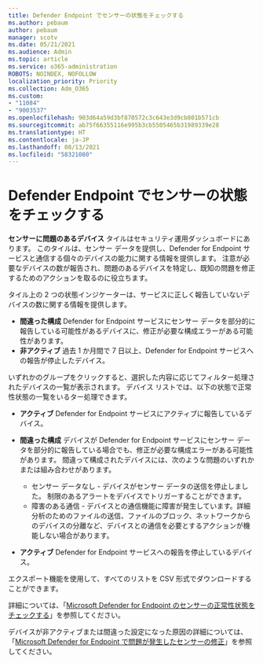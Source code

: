 ```yaml
---
title: Defender Endpoint でセンサーの状態をチェックする
ms.author: pebaum
author: pebaum
manager: scotv
ms.date: 05/21/2021
ms.audience: Admin
ms.topic: article
ms.service: o365-administration
ROBOTS: NOINDEX, NOFOLLOW
localization_priority: Priority
ms.collection: Adm_O365
ms.custom:
- "11084"
- "9003537"
ms.openlocfilehash: 903d64a59d3bf870572c3c643e3d9cb801b571cb
ms.sourcegitcommit: ab75f66355116e995b3cb5505465b31989339e28
ms.translationtype: HT
ms.contentlocale: ja-JP
ms.lasthandoff: 08/13/2021
ms.locfileid: "58321080"
---
```

# <a name="defender-endpoint-check-sensor-status"></a>Defender Endpoint でセンサーの状態をチェックする

**センサーに問題のあるデバイス** タイルはセキュリティ運用ダッシュボードにあります。 このタイルは、センサー データを提供し、Defender for Endpoint サービスと通信する個々のデバイスの能力に関する情報を提供します。 注意が必要なデバイスの数が報告され、問題のあるデバイスを特定し、既知の問題を修正するためのアクションを取るのに役立ちます。

タイル上の 2 つの状態インジケーターは、サービスに正しく報告していないデバイスの数に関する情報を提供します。

- **間違った構成** Defender for Endpoint サービスにセンサー データを部分的に報告している可能性があるデバイスに、修正が必要な構成エラーがある可能性があります。
- **非アクティブ** 過去 1 か月間で 7 日以上、Defender for Endpoint サービスへの報告が停止したデバイス。

いずれかのグループをクリックすると、選択した内容に応じてフィルター処理されたデバイスの一覧が表示されます。 デバイス リストでは、以下の状態で正常性状態の一覧をいるター処理できます。

- **アクティブ** Defender for Endpoint サービスにアクティブに報告しているデバイス。
- **間違った構成** デバイスが Defender for Endpoint サービスにセンサー データを部分的に報告している場合でも、修正が必要な構成エラーがある可能性があります。 間違って構成されたデバイスには、次のような問題のいずれかまたは組み合わせがあります。

    - センサー データなし - デバイスがセンサー データの送信を停止しました。 制限のあるアラートをデバイスでトリガーすることができます。
    - 障害のある通信 - デバイスとの通信機能に障害が発生しています。詳細分析のためのファイルの送信、ファイルのブロック、ネットワークからのデバイスの分離など、デバイスとの通信を必要とするアクションが機能しない場合があります。
- **アクティブ** Defender for Endpoint サービスへの報告を停止しているデバイス。

エクスポート機能を使用して、すべてのリストを CSV 形式でダウンロードすることができます。

詳細については、「[Microsoft Defender for Endpoint のセンサーの正常性状態をチェックする](https://docs.microsoft.com/microsoft-365/security/defender-endpoint/check-sensor-status)」を参照してください。

デバイスが非アクティブまたは間違った設定になった原因の詳細については、「[Microsoft Defender for Endpoint で問題が発生したセンサーの修正](https://docs.microsoft.com/microsoft-365/security/defender-endpoint/fix-unhealthy-sensors)」を参照してください。
